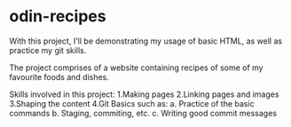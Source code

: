 # odin-recipes
With this project, I'll be demonstrating my usage of basic HTML, as well
as practice my git skills.

The project comprises of a website containing recipes of some of my
favourite foods and dishes.

Skills involved in this project:
    1.Making pages
    2.Linking pages and images
    3.Shaping the content
    4.Git Basics such as:
        a. Practice of the basic commands
        b. Staging, commiting, etc.
        c. Writing good commit messages